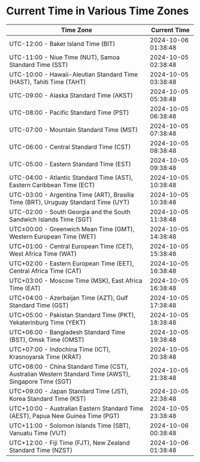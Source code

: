 # Current Time in Various Time Zones

| Time Zone | Current Time |
|-----------|--------------|
| UTC-12:00 - Baker Island Time (BIT) | 2024-10-06 01:38:48 |
| UTC-11:00 - Niue Time (NUT), Samoa Standard Time (SST) | 2024-10-05 02:38:48 |
| UTC-10:00 - Hawaii-Aleutian Standard Time (HAST), Tahiti Time (TAHT) | 2024-10-05 03:38:48 |
| UTC-09:00 - Alaska Standard Time (AKST) | 2024-10-05 05:38:48 |
| UTC-08:00 - Pacific Standard Time (PST) | 2024-10-05 06:38:48 |
| UTC-07:00 - Mountain Standard Time (MST) | 2024-10-05 07:38:48 |
| UTC-06:00 - Central Standard Time (CST) | 2024-10-05 08:38:48 |
| UTC-05:00 - Eastern Standard Time (EST) | 2024-10-05 09:38:48 |
| UTC-04:00 - Atlantic Standard Time (AST), Eastern Caribbean Time (ECT) | 2024-10-05 10:38:48 |
| UTC-03:00 - Argentina Time (ART), Brasília Time (BRT), Uruguay Standard Time (UYT) | 2024-10-05 10:38:48 |
| UTC-02:00 - South Georgia and the South Sandwich Islands Time (SGT) | 2024-10-05 11:38:48 |
| UTC±00:00 - Greenwich Mean Time (GMT), Western European Time (WET) | 2024-10-05 14:38:48 |
| UTC+01:00 - Central European Time (CET), West Africa Time (WAT) | 2024-10-05 15:38:48 |
| UTC+02:00 - Eastern European Time (EET), Central Africa Time (CAT) | 2024-10-05 16:38:48 |
| UTC+03:00 - Moscow Time (MSK), East Africa Time (EAT) | 2024-10-05 16:38:48 |
| UTC+04:00 - Azerbaijan Time (AZT), Gulf Standard Time (GST) | 2024-10-05 17:38:48 |
| UTC+05:00 - Pakistan Standard Time (PKT), Yekaterinburg Time (YEKT) | 2024-10-05 18:38:48 |
| UTC+06:00 - Bangladesh Standard Time (BST), Omsk Time (OMST) | 2024-10-05 19:38:48 |
| UTC+07:00 - Indochina Time (ICT), Krasnoyarsk Time (KRAT) | 2024-10-05 20:38:48 |
| UTC+08:00 - China Standard Time (CST), Australian Western Standard Time (AWST), Singapore Time (SGT) | 2024-10-05 21:38:48 |
| UTC+09:00 - Japan Standard Time (JST), Korea Standard Time (KST) | 2024-10-05 22:38:48 |
| UTC+10:00 - Australian Eastern Standard Time (AEST), Papua New Guinea Time (PGT) | 2024-10-05 23:38:48 |
| UTC+11:00 - Solomon Islands Time (SBT), Vanuatu Time (VUT) | 2024-10-06 00:38:48 |
| UTC+12:00 - Fiji Time (FJT), New Zealand Standard Time (NZST) | 2024-10-06 01:38:48 |
